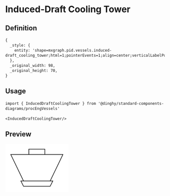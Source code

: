 # Induced-Draft Cooling Tower

## Definition

```
{
  _style: { 
    entity: 'shape=mxgraph.pid.vessels.induced-draft_cooling_tower;html=1;pointerEvents=1;align=center;verticalLabelPosition=bottom;verticalAlign=top;dashed=0;',
  },
  _original_width: 98,
  _original_height: 70,
}
```

## Usage

```
import { InducedDraftCoolingTower } from '@dinghy/standard-components-diagrams/procEngVessels'

<InducedDraftCoolingTower/>
```

## Preview

<img src="./induced-draft-cooling-tower.png" width="200"/>

